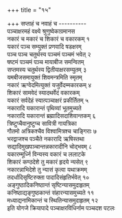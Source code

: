 +++
title = "१५"

+++
सप्ताहं च नवाहं च ----------   
पञ्चाक्षरमहं वक्ष्ये श्रुणुष्वेकाग्रमानस  
नकारं च मकारं च शिकारं च वकारकम् १  
यकारं पञ्च सम्युक्तं प्रणवादि षडक्षरम्  
पञ्च पञ्च चतुर्थस्य पञ्चमं पञ्चमं भवेत् २  
षष्टमं पञ्चमं पञ्च मायाबीज समन्वितम्  
सप्तमस्य चतुर्थस्य द्वितीयाक्षरसम्युतम् ३  
यमबीजसमायुक्तं शिवमन्त्रमिति स्मृतम्  
नकारं ऋग्वेदमित्युक्तं यजुर्वेदम्मकारकम् ४  
शिकारं सामवेदं स्यादथर्वेदं वकारकम्  
यकारं सर्वदेहं स्यात्पञ्चाक्षरं प्रकीर्तितम् ५  
नकारादि यकारान्तं पृथिव्यां भूतमुच्यते  
नकारादि यकारान्तं ब्रह्मादिसदाशिवान्तकम् ६  
त्रिष्टुप्चैवानुष्टुप्च सावित्री गायत्रिका  
गौतमो अत्रिकश्चैव विश्वामित्रश्च चाङ्गिराः ७  
भरद्वाजश्च पञ्चैते नकारादि ऋषिस्तथा  
सद्यादिमुखपञ्चान्तन्नकारादीनि चोद्भवम् ८  
यकारम्मूर्ध्नि विन्यस्य वकारं च ललाटके  
शिकारं कण्ठदेशे तु मकारं हृदये न्यसेत् ९  
नकारन्नाभिदेशे तु न्यासं कृत्वा यथाक्रमम्  
तदर्धादिसृष्टिरुक्ता पादादिसंहृतिर्भवेत् १०  
अङ्गुष्ठादिकनिष्ठान्तं सृष्टिन्यासमुदाहृतम्  
कनिष्ठाद्यङ्गुष्ठकान्तं संहारन्यासमुच्यते ११  
मध्याद्यनामिकान्तं च स्थितिन्यासमुदाहृतम् १२  
इति योगजे क्रियापादे पञ्चाक्षरविधिर्नाम पञ्चदश पटलः
